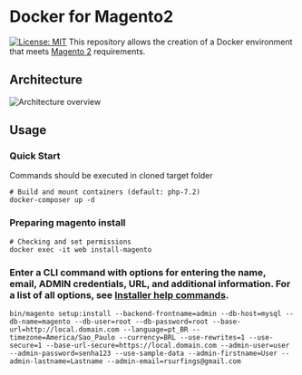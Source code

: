 # Docker for Magento2
[![License: MIT](https://img.shields.io/badge/License-MIT-blue.svg)](https://opensource.org/licenses/MIT)
This repository allows the creation of a Docker environment that meets
[Magento 2](http://devdocs.magento.com/guides/v2.2/install-gde/system-requirements-tech.html) requirements.

## Architecture
![Architecture overview](docs/architecture.png "Architecture")

## Usage
### Quick Start
Commands should be executed in cloned target folder 
```
# Build and mount containers (default: php-7.2)
docker-composer up -d
```
### Preparing magento install
```
# Checking and set permissions
docker exec -it web install-magento
```
### Enter a CLI command with options for entering the name, email, ADMIN credentials, URL, and additional information. For a list of all options, see [Installer help commands](https://devdocs.magento.com/guides/v2.3/install-gde/install/cli/install-cli-install.html#instgde-cli-help-cmds). 
```
bin/magento setup:install --backend-frontname=admin --db-host=mysql --db-name=magento --db-user=root --db-password=root --base-url=http://local.domain.com --language=pt_BR --timezone=America/Sao_Paulo --currency=BRL --use-rewrites=1 --use-secure=1 --base-url-secure=https://local.domain.com --admin-user=user --admin-password=senha123 --use-sample-data --admin-firstname=User --admin-lastname=Lastname --admin-email=rsurfings@gmail.com
```
